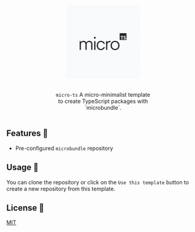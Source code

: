 <p align="center" test>
  <a href="https://www.npmjs.com/package/micro-ts">
    <img alt="micro-ts" src="./.r/logo.png" width="192" />
  </a>
</p>
<br />
<p align="center" style="max-width:50%;margin:0 auto;">
  <code>micro-ts</code> A micro-minimalist template to create TypeScript packages with `microbundle`.
</p>
<br />

## Features 🎉

- Pre-configured `microbundle` repository

## Usage 📖

You can clone the repository or click on the `Use this template` button to create a new repository from this template.

## License 📝

[MIT](./LICENSE)
